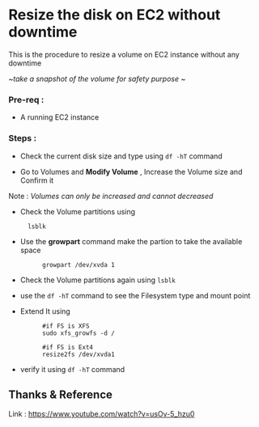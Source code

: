# Resize the disk on EC2 without downtime

This is the procedure to resize a volume on EC2 instance without any downtime

*~take a snapshot of the volume for safety purpose ~*

### Pre-req :
- A running EC2 instance 


### Steps :
-  Check the current disk size and type using `df -hT` command

- Go to Volumes and **Modify Volume** , Increase the Volume size and Confirm it

Note : *Volumes can only be increased and cannot decreased*

- Check the Volume partitions using 

        lsblk

- Use the **growpart** command make the partion to take the available space

            growpart /dev/xvda 1

- Check the Volume partitions again using `lsblk`

-  use the `df -hT` command to see the Filesystem type and mount point

- Extend It using 

            #if FS is XFS
            sudo xfs_growfs -d /

            #if FS is Ext4
            resize2fs /dev/xvda1

- verify it using `df -hT` command


## Thanks & Reference
Link : https://www.youtube.com/watch?v=usOv-5_hzu0
